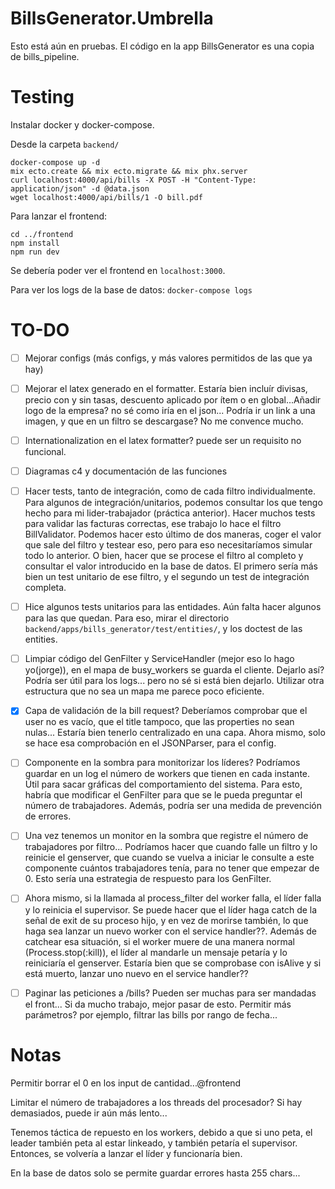 # BillsGenerator.Umbrella

Esto está aún en pruebas. El código en la app BillsGenerator es una copia de bills_pipeline.

# Testing

Instalar docker y docker-compose.

Desde la carpeta `backend/`

```console
docker-compose up -d
mix ecto.create && mix ecto.migrate && mix phx.server
curl localhost:4000/api/bills -X POST -H "Content-Type: application/json" -d @data.json
wget localhost:4000/api/bills/1 -O bill.pdf
```

Para lanzar el frontend:

```console
cd ../frontend
npm install
npm run dev
```

Se debería poder ver el frontend en `localhost:3000`.

Para ver los logs de la base de datos: `docker-compose logs`

# TO-DO

- [ ] Mejorar configs (más configs, y más valores permitidos de las que ya hay)

- [ ] Mejorar el latex generado en el formatter. Estaría bien incluír divisas, precio con y sin tasas, descuento aplicado por ítem o en global...Añadir logo de la empresa? no sé como iría en el json... Podría ir un link a una imagen, y que en un filtro se descargase? No me convence mucho.

- [ ] Internationalization en el latex formatter? puede ser un requisito no funcional.

- [ ] Diagramas c4 y documentación de las funciones

- [ ] Hacer tests, tanto de integración, como de cada filtro individualmente. Para algunos de integración/unitarios, podemos consultar los que tengo hecho para mi lider-trabajador (práctica anterior). Hacer muchos tests para validar las facturas correctas, ese trabajo lo hace el filtro BillValidator. Podemos hacer esto último de dos maneras, coger el valor que sale del filtro y testear eso, pero para eso necesitaríamos simular todo lo anterior. O bien, hacer que se procese el filtro al completo y consultar el valor introducido en la base de datos. El primero sería más bien un test unitario de ese filtro, y el segundo un test de integración completa.

- [ ] Hice algunos tests unitarios para las entidades. Aún falta hacer algunos para las que quedan. Para eso, mirar el directorio `backend/apps/bills_generator/test/entities/`, y los doctest de las entities.

- [ ] Limpiar código del GenFilter y ServiceHandler (mejor eso lo hago yo(jorge)), en el mapa de busy_workers se guarda el cliente. Dejarlo así? Podría ser útil para los logs... pero no sé si está bien dejarlo. Utilizar otra estructura que no sea un mapa me parece poco eficiente.

- [x] Capa de validación de la bill request? Deberíamos comprobar que el user no es vacío, que el title tampoco,
      que las properties no sean nulas... Estaría bien tenerlo centralizado en una capa. Ahora mismo, solo se hace esa comprobación en el JSONParser, para el config.

- [ ] Componente en la sombra para monitorizar los líderes? Podríamos guardar en un log el número de workers que tienen en cada instante. Útil para sacar gráficas del comportamiento del sistema. Para esto, habría que modificar el GenFilter para que se le pueda preguntar el número de trabajadores. Además, podría ser una medida de prevención de errores.

- [ ] Una vez tenemos un monitor en la sombra que registre el número de trabajadores por filtro... Podríamos hacer que cuando falle un filtro y lo reinicie el genserver, que cuando se vuelva a iniciar le consulte a este componente cuántos trabajadores tenía, para no tener que empezar de 0. Esto sería una estrategia de respuesto para los GenFilter.

- [ ] Ahora mismo, si la llamada al process_filter del worker falla, el líder falla y lo reinicia el supervisor. Se puede hacer que el líder haga catch de la señal de exit de su proceso hijo, y en vez de morirse también, lo que haga sea lanzar un nuevo worker con el service handler??. Además de catchear esa situación, si el worker muere de una manera normal (Process.stop(:kill)), el líder al mandarle un mensaje petaría y lo reiniciaría el genserver. Estaría bien que se comprobase con isAlive y si está muerto, lanzar uno nuevo en el service handler??

- [ ] Paginar las peticiones a /bills? Pueden ser muchas para ser mandadas el front... Si da mucho trabajo, mejor pasar de esto. Permitir más parámetros? por ejemplo, filtrar las bills por rango de fecha...

# Notas

Permitir borrar el 0 en los input de cantidad...@frontend

Limitar el número de trabajadores a los threads del procesador? Si hay demasiados, puede
ir aún más lento...

Tenemos táctica de repuesto en los workers, debido a que si uno peta, el leader también peta al estar linkeado, y también petaría el supervisor. Entonces, se volvería a lanzar el líder y funcionaría bien.

En la base de datos solo se permite guardar errores hasta 255 chars...
